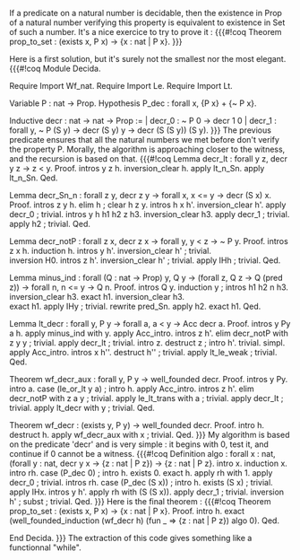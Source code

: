 If a predicate on a natural number is decidable, then the existence in Prop of a natural number verifying this property is equivalent to existence in Set of such a number.
It's a nice exercice to try to prove it :
{{{#!coq
Theorem prop_to_set : (exists x, P x) -> {x : nat | P x}.
}}}

Here is a first solution, but it's surely not the smallest nor the most elegant.
{{{#!coq
Module Decida.

Require Import Wf_nat.
Require Import Le. 
Require Import Lt. 

Variable P : nat -> Prop. 
Hypothesis P_dec : forall x, {P x} + {~ P x}.

Inductive decr : nat -> nat -> Prop :=
| decr_0 : ~ P 0 -> decr 1 0
| decr_1 : forall y, ~ P (S y) -> decr (S y) y -> decr (S (S y)) (S y).
}}}
The previous predicate ensures that all the natural numbers we met before don't verify the property P. Morally, the algorithm is approaching closer to the witness, and the recursion is based on that.
{{{#!coq
Lemma decr_lt : forall y z, decr y z -> z < y. 
Proof.
intros y z h. inversion_clear h. 
apply lt_n_Sn. apply lt_n_Sn. 
Qed. 
    
Lemma decr_Sn_n : forall z y, decr z y -> forall x, x <= y -> decr (S x) x.
Proof.
intros z y h. elim h ; clear h z y.
  intros h x h'. inversion_clear h'. apply decr_0 ; trivial. 
  intros y h h1 h2 z h3. inversion_clear h3.
    apply decr_1 ; trivial.
    apply h2 ; trivial. 
Qed.
  
Lemma decr_notP : forall z x, decr z x -> forall y, y < z -> ~ P y.
Proof.
intros z x h. induction h.
  intros y h'. inversion_clear h' ; trivial.  
    inversion H0.
  intros z h'. inversion_clear h' ; trivial.
    apply IHh ; trivial. 
Qed. 

Lemma minus_ind : forall (Q : nat -> Prop) y, Q y -> (forall z, Q z -> Q (pred z)) -> forall n, n <= y -> Q n.
Proof. 
intros Q y. induction y ; intros h1 h2 n h3.
  inversion_clear h3. exact h1.
  inversion_clear h3.  
    exact h1.
    apply IHy ; trivial.
      rewrite pred_Sn. apply h2. exact h1.
Qed.

Lemma lt_decr : forall y, P y -> forall a, a < y -> Acc decr a.
Proof.
intros y Py a h. apply minus_ind with y.
  apply Acc_intro.
    intros z h'. elim decr_notP with z y y ; trivial.
      apply decr_lt ; trivial.
  intro z. destruct z ; intro h'.
    trivial.
    simpl. apply Acc_intro.
      intros x h''. destruct h'' ; trivial.
  apply lt_le_weak ; trivial.
Qed.

Theorem wf_decr_aux : forall y, P y -> well_founded decr.
Proof.
intros y Py.
  intro a. case (le_or_lt y a) ; intro h.
    apply Acc_intro.
      intros z h'. elim decr_notP with z a y ; trivial.
        apply le_lt_trans with a ; trivial.
          apply decr_lt ; trivial.
    apply lt_decr with y ; trivial.
Qed.

Theorem wf_decr : (exists y, P y) -> well_founded decr.
Proof.
intro h. destruct h.
  apply wf_decr_aux with x ; trivial.
Qed.
}}}
My algorithm is based on the predicate 'decr' and is very simple : it begins with 0, test it, and continue if 0 cannot be a witness.
{{{#!coq
Definition algo : forall x : nat, (forall y : nat, decr y x -> {z : nat | P z}) -> {z : nat | P z}.
intro x. induction x.
  intro rh. case (P_dec 0) ; intro h.
    exists 0. exact h.
    apply rh with 1.
      apply decr_0 ; trivial.
  intros rh. case (P_dec (S x)) ; intro h.
    exists (S x) ; trivial.
    apply IHx. intros y h'. apply rh with (S (S x)).
      apply decr_1 ; trivial. inversion h' ; subst ; trivial.
Qed.
}}}
Here is the final theorem :
{{{#!coq
Theorem prop_to_set : (exists x, P x) -> {x : nat | P x}.
Proof. 
intro h. 
  exact (well_founded_induction (wf_decr h) (fun _ => {z : nat | P z}) algo 0).
Qed.

End Decida.
}}} 
The extraction of this code gives something like a functionnal "while". 
